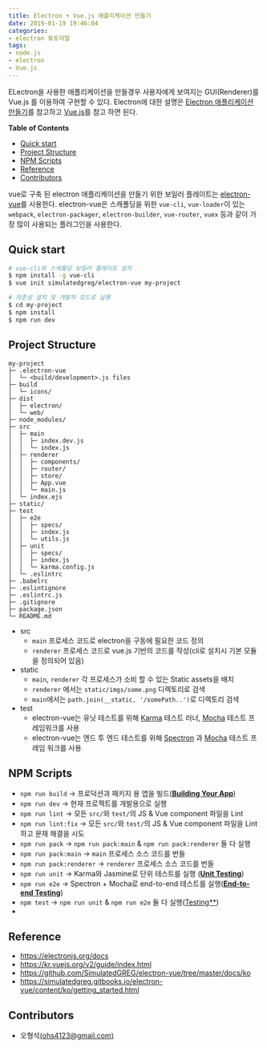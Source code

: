 ```yaml
---
title: Electron + Vue.js 애플리케이션 만들기
date: 2019-01-19 19:46:04
categories:
- electron 튜토리얼
tags:
- node.js
- electron
- Vue.js
---
```


ELectron을 사용한 애플리케이션을 만들경우 사용자에게 보여지는 GUI(Renderer)를 Vue.js  를 이용하여 구현할 수 있다. Electron에 대한 설명은 [Electron 애플리케이션 만들기](https://hsoh1990.github.io/2019/01/18/electron-tutorial/)를 참고하고 [Vue.js](https://kr.vuejs.org/v2/guide/index.html)를 참고 하면 된다.

<!--more-->  

**Table of Contents**

- [Quick start](#Quick-start)
- [Project Structure](Project-Structure)
- [NPM Scripts](#NPM-Scripts)
- [Reference](#Reference)
- [Contributors](#Contributors)



vue로 구축 된 electron 애플리케이션을 만들기 위한 보일러 플레이트는 [electron-vue](https://github.com/SimulatedGREG/electron-vue/tree/master/docs/ko)를 사용한다. electron-vue은 스캐폴딩을 위한 `vue-cli`, `vue-loader`이 있는 `webpack`, `electron-packager`, `electron-builder`, `vue-router`, `vuex` 등과 같이 가장 많이 사용되는 플러그인을 사용한다.



## Quick start

```bash
# vue-cli와 스캐폴딩 보일러 플레이트 설치
$ npm install -g vue-cli
$ vue init simulatedgreg/electron-vue my-project

# 의존성 설치 및 개발자 모드로 실행
$ cd my-project
$ npm install
$ npm run dev
```



## Project Structure

```
my-project
├─ .electron-vue
│  └─ <build/development>.js files
├─ build
│  └─ icons/
├─ dist
│  ├─ electron/
│  └─ web/
├─ node_modules/
├─ src
│  ├─ main
│  │  ├─ index.dev.js
│  │  └─ index.js
│  ├─ renderer
│  │  ├─ components/
│  │  ├─ router/
│  │  ├─ store/
│  │  ├─ App.vue
│  │  └─ main.js
│  └─ index.ejs
├─ static/
├─ test
│  ├─ e2e
│  │  ├─ specs/
│  │  ├─ index.js
│  │  └─ utils.js
│  ├─ unit
│  │  ├─ specs/
│  │  ├─ index.js
│  │  └─ karma.config.js
│  └─ .eslintrc
├─ .babelrc
├─ .eslintignore
├─ .eslintrc.js
├─ .gitignore
├─ package.json
└─ README.md
```

- src
  - `main` 프로세스 코드로 electron을 구동에 필요한 코드 정의
  - `renderer` 프로세스 코드로 vue.js 기반의 코드를 작성(cli로 설치시 기본 모듈을 정의되어 있음)
- static
  -  `main`, `renderer` 각 프로세스가 소비 할 수 있는 Static assets을 배치
  - `renderer` 에서는 `static/imgs/some.png` 디렉토리로 검색
  -  `main`에서는  `path.join(__static, '/somePath..')`로 디렉토리 검색
- test
  - electron-vue는 유닛 테스트를 위해 [Karma](https://karma-runner.github.io/1.0/index.html) 테스트 러너, [Mocha](https://mochajs.org/) 테스트 프레임워크를 사용
  - electron-vue는 엔드 투 엔드 테스트를 위해 [Spectron](http://electron.atom.io/spectron/) 과 [Mocha](https://mochajs.org/) 테스트 프레임 워크를 사용

## NPM Scripts

- `npm run build` -> 프로덕션과 패키지 용 앱을 빌드([**Building Your App**](https://simulatedgreg.gitbooks.io/electron-vue/content/ko/building_your_app.html))
- `npm run dev` -> 현재 프로젝트를 개발용으로 실행
- `npm run lint` -> 모든 `src/`와 `test/`의 JS & Vue component 파일을 Lint 
- `npm run lint:fix` -> 모든 `src/`와 `test/`의 JS & Vue component 파일을 Lint하고 문재 해결을 시도
- `npm run pack` -> `npm run pack:main` & `npm run pack:renderer` 둘 다 실행
- `npm run pack:main`  -> `main` 프로세스 소스 코드를 번들
- `npm run pack:renderer` ->  `renderer` 프로세스 소스 코드를 번들
- `npm run unit`  -> Karma와 Jasmine로 단위 테스트를 실행 ([**Unit Testing**](https://simulatedgreg.gitbooks.io/electron-vue/content/ko/unittesting.html))
- `npm run e2e` -> Spectron + Mocha로 end-to-end 테스트를 실행([**End-to-end Testing**](https://simulatedgreg.gitbooks.io/electron-vue/content/ko/end-to-end_testing.html))
- `npm test` -> `npm run unit` & `npm run e2e` 둘 다 실행([Testing**](https://simulatedgreg.gitbooks.io/electron-vue/content/ko/testing.html))
- 

## Reference

- https://electronjs.org/docs
- https://kr.vuejs.org/v2/guide/index.html
- https://github.com/SimulatedGREG/electron-vue/tree/master/docs/ko
- https://simulatedgreg.gitbooks.io/electron-vue/content/ko/getting_started.html

## Contributors

- 오형석[(ohs4123@gmail.com)](ohs4123@gmail.com)